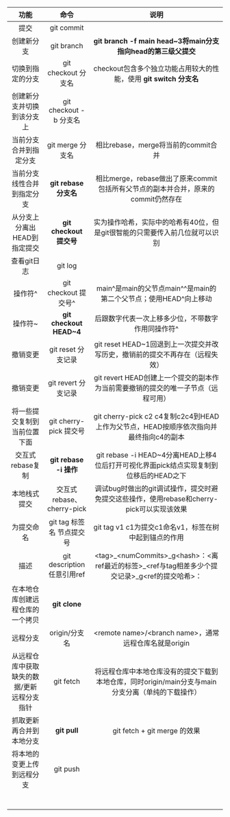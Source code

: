 |                    功能                     |            命令             |                             说明                             |
| :-----------------------------------------: | :-------------------------: | :----------------------------------------------------------: |
|                    提交                     |         git commit          |                                                              |
|                 创建新分支                  |         git branch          | **git branch -f main head~3将main分支指向head的第三级父提交** |
|              切换到指定的分支               |     git checkout 分支名     | checkout包含多个独立功能占用较大的性能，使用 **git switch 分支名** |
|         创建新分支并切换到该分支上          |   git checkout -b 分支名    |                                                              |
|           当前分支合并到指定分支            |      git merge 分支名       |             相比rebase，merge将当前的commit合并              |
|         当前分支线性合并到指定分支          |    **git rebase 分支名**    | 相比merge，rebase做出了原来commit包括所有父节点的副本并合并，原来的commit仍然存在 |
|        从分支上分离出HEAD到指定提交         |   **git checkout 提交号**   | 实为操作哈希，实际中的哈希有40位，但是git很智能的只需要传入前几位就可以识别 |
|                 查看git日志                 |           git log           |                                                              |
|                   操作符^                   |    git checkout 提交号^     | main^是main的父节点main^^是main的第二个父节点；使用HEAD^向上移动 |
|                   操作符~                   |   **git checkout HEAD~4**   |      后跟数字代表一次上移多少位，不带数字作用同操作符^       |
|                  撤销变更                   |     git reset 分支记录      | git reset HEAD~1回退到上一次提交并改写历史，撤销前的提交不再存在（远程失效） |
|                  撤销变更                   |     git revert 分支记录     | git revert HEAD创建上一个提交的副本作为当前需要撤销的提交的唯一子节点（远程可用） |
|        将一些提交复制到当前位置下面         |   git cherry-pick 提交号    | git cherry-pick c2 c4复制c2c4到HEAD上作为父节点，HEAD按顺序依次指向并最终指向c4的副本 |
|              交互式rebase复制               |   **git rebase -i 操作**    | git rebase -i HEAD~4分离HEAD上移4位后打开可视化界面pick结点实现复制到位移后的HEAD之下 |
|                本地栈式提交                 |  交互式rebase、cherry-pick  | 调试bug时做出的git调试操作，提交时避免提交这些操作，使用rebase和cherry-pick可以实现该效果 |
|                 为提交命名                  |  git tag 标签名 节点提交号  |    git tag v1 c1为提交c1命名v1，标签在树中起到锚点的作用     |
|                    描述                     | git description 任意引用ref | <tag\>\_<numCommits\>\_g<hash\>：<离ref最近的标签\>\_<ref与tag相差多少个提交记录\>\_g<ref的提交哈希\>： |
|      在本地仓库创建远程仓库的一个拷贝       |        **git clone**        |                                                              |
|                  远程分支                   |        origin/分支名        |   <remote name\>/<branch name\>，通常远程仓库名就是origin    |
| 从远程仓库中获取缺失的数据/更新远程分支指针 |          git fetch          | 将远程仓库中本地仓库没有的提交下载到本地仓库，同时origin/main分支与main分支分离（单纯的下载操作） |
|          抓取更新再合并到本地分支           |        **git pull**         |                 git fetch + git merge 的效果                 |
|         将本地的变更上传到远程分支          |          git push           |                                                              |
|                                             |                             |                                                              |
|                                             |                             |                                                              |
|                                             |                             |                                                              |
|                                             |                             |                                                              |
|                                             |                             |                                                              |
|                                             |                             |                                                              |
|                                             |                             |                                                              |
